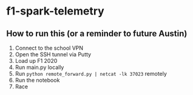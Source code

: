 # f1-spark-telemetry
 
## How to run this (or a reminder to future Austin)
1) Connect to the school VPN
2) Open the SSH tunnel via Putty
3) Load up F1 2020
4) Run main.py locally
5) Run `python remote_forward.py | netcat -lk 37023` remotely
6) Run the notebook
7) Race